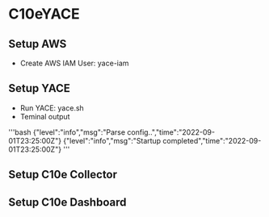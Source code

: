 # C10eYACE

## Setup AWS

- Create AWS IAM User: yace-iam

## Setup YACE

- Run YACE: yace.sh
- Teminal output

'''bash
{"level":"info","msg":"Parse config..","time":"2022-09-01T23:25:00Z"}
{"level":"info","msg":"Startup completed","time":"2022-09-01T23:25:00Z"}
'''

## Setup C10e Collector

## Setup C10e Dashboard
